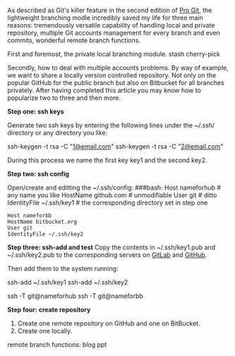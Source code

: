 As described as Git's killer feature in the second edition of [Pro Git](), the lightweight branching modle incredibly saved my life for three main reasons: tremendously versatile capability of handling local and private repository, multiple Git accounts management for every branch and even commits, wonderful remote branch functions. 

First and foremost, the private local branching module.
stash
cherry-pick

Secondly, how to deal with multiple accounts problems.
By way of example, we want to share a locally version controlled repository. Not only on the popular GitHub for the public branch but also on Bitbucket for all branches privately. After having completed this article you may know how to popularize two to three and then more. 

**Step one: ssh keys**

Generate two ssh keys by entering the following lines under the ~/.ssh/ directory or any directory you like:

ssh-keygen -t rsa -C "1@email.com"
ssh-keygen -t rsa -C "2@email.com"

During this process we name the first key key1 and the second key2.

**Step two: ssh config**

Open/create and editting the ~/.ssh/config:
###bash:
    Host nameforhub # any name you like
    HostName github.com # unmodifiable
    User git # ditto
    IdentityFile ~/.ssh/key1 # the corresponding directory set in step one

    Host nameforbb
    HostName bitbucket.org
    User git
    IdentityFile ~/.ssh/key2 

**Step three: ssh-add and test**
Copy the contents in ~/.ssh/key1.pub and ~/.ssh/key2.pub to the corresponding servers on [GitLab](https://gitlab.com/profile/keys) and [GitHub](https://github.com/settings/ssh).

Then add them to the system running:

ssh-add ~/.ssh/key1
ssh-add ~/.ssh/key2

ssh -T git@nameforhub
ssh -T git@nameforbb

**Step four: create repository**
1. Create one remote repository on GitHub and one on BitBucket.
2. Create one locally. 

remote branch functions:
blog
ppt


